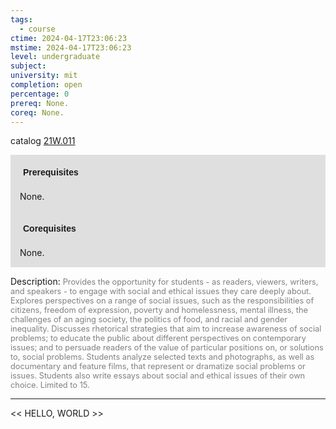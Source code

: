 ```yaml
---
tags:
  - course
ctime: 2024-04-17T23:06:23
mstime: 2024-04-17T23:06:23
level: undergraduate
subject: 
university: mit
completion: open
percentage: 0
prereq: None.
coreq: None.
---
```


catalog [21W.011](http://student.mit.edu/catalog/m21Wa.html#21W.011)

<span style="display: block; padding: 15px; background-color: rgb(100, 100, 100, 0.2);"><font id="m_prereq2642_0" style="display: block; font-family: Arial, sans-serif; font-weight: bold; padding: 5px">Prerequisites</font><br><span id="prereq2642_0">None.</span></span>
<span style="display: block; padding: 15px; background-color: rgb(100, 100, 100, 0.2);"><font id="m_coreq2642_0" style="display: block; font-family: Arial, sans-serif; font-weight: bold; padding: 5px">Corequisites</font><br><span id="coreq2642_0">None.</span></span>

<font style="">Description:</font>
<font style="color: grey; font-size: 0.8rem;">Provides the opportunity for students - as readers, viewers, writers, and speakers - to engage with social and ethical issues they care deeply about. Explores perspectives on a range of social issues, such as the responsibilities of citizens, freedom of expression, poverty and homelessness, mental illness, the challenges of an aging society, the politics of food, and racial and gender inequality. Discusses rhetorical strategies that aim to increase awareness of social problems; to educate the public about different perspectives on contemporary issues; and to persuade readers of the value of particular positions on, or solutions to, social problems. Students analyze selected texts and photographs, as well as documentary and feature films, that represent or dramatize social problems or issues. Students also write essays about social and ethical issues of their own choice. Limited to 15.</font>



---

<< HELLO, WORLD >>
